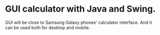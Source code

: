 # GUI calculator with Java and Swing.

GUI will be close to Samsung Galaxy phones' calculator interface. And it can be used both for desktop and mobile.

